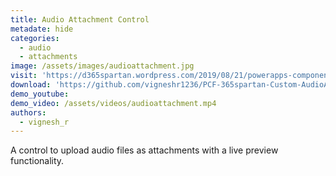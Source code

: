 ```yaml
---
title: Audio Attachment Control
metadate: hide
categories:
  - audio
  - attachments
image: /assets/images/audioattachment.jpg
visit: 'https://d365spartan.wordpress.com/2019/08/21/powerapps-component-framework-audioattachment-with-live-preview/'
download: 'https://github.com/vigneshr1236/PCF-365spartan-Custom-AudioAttachmentLivePreviewControl'
demo_youtube:
demo_video: /assets/videos/audioattachment.mp4
authors:
  - vignesh_r
---
```


A control to upload audio files as attachments with a live preview functionality.
